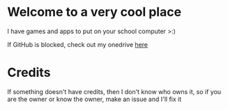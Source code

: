 # Welcome to a very cool place

I have games and apps to put on your school computer >:)

If GitHub is blocked, check out my onedrive [here](https://1drv.ms/u/s!Aqy_w35Joh0pl7JcmWMExBCXEbt3OQ?e=w4tyyw)

# Credits

If something doesn't have credits, then I don't know who owns it, so if you are the owner or know the owner, make an issue and I'll fix it
